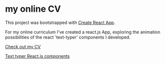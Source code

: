 # my online CV 

This project was bootstrapped with [Create React App](https://github.com/facebook/create-react-app).

For my online curriculum I've created a react.js App, exploring the animation possibilities of the react 'text-typer' components I developed.

[Check out my CV](https://vitorbranco-cv.web.app)


[Text typer React.js components](https://github.com/vitorlb/text-typer)

